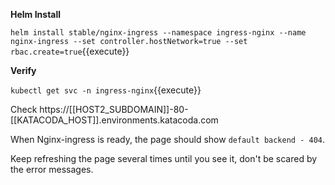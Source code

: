 **Helm Install**

`helm install stable/nginx-ingress --namespace ingress-nginx --name nginx-ingress --set controller.hostNetwork=true --set rbac.create=true`{{execute}}

**Verify**

`kubectl get svc -n ingress-nginx`{{execute}}


Check https://[[HOST2_SUBDOMAIN]]-80-[[KATACODA_HOST]].environments.katacoda.com

When Nginx-ingress is ready, the page should show `default backend - 404`. 

Keep refreshing the page several times until you see it, don't be scared by the error messages.
